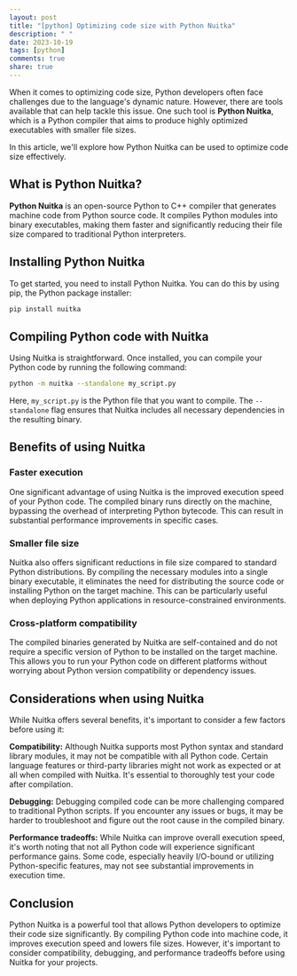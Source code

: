 ```yaml
---
layout: post
title: "[python] Optimizing code size with Python Nuitka"
description: " "
date: 2023-10-19
tags: [python]
comments: true
share: true
---
```


When it comes to optimizing code size, Python developers often face challenges due to the language's dynamic nature. However, there are tools available that can help tackle this issue. One such tool is **Python Nuitka**, which is a Python compiler that aims to produce highly optimized executables with smaller file sizes.

In this article, we'll explore how Python Nuitka can be used to optimize code size effectively.

## What is Python Nuitka?

**Python Nuitka** is an open-source Python to C++ compiler that generates machine code from Python source code. It compiles Python modules into binary executables, making them faster and significantly reducing their file size compared to traditional Python interpreters.

## Installing Python Nuitka

To get started, you need to install Python Nuitka. You can do this by using pip, the Python package installer:

```bash
pip install nuitka
```

## Compiling Python code with Nuitka

Using Nuitka is straightforward. Once installed, you can compile your Python code by running the following command:

```bash
python -m nuitka --standalone my_script.py
```

Here, `my_script.py` is the Python file that you want to compile. The `--standalone` flag ensures that Nuitka includes all necessary dependencies in the resulting binary.

## Benefits of using Nuitka

### Faster execution

One significant advantage of using Nuitka is the improved execution speed of your Python code. The compiled binary runs directly on the machine, bypassing the overhead of interpreting Python bytecode. This can result in substantial performance improvements in specific cases.

### Smaller file size

Nuitka also offers significant reductions in file size compared to standard Python distributions. By compiling the necessary modules into a single binary executable, it eliminates the need for distributing the source code or installing Python on the target machine. This can be particularly useful when deploying Python applications in resource-constrained environments.

### Cross-platform compatibility

The compiled binaries generated by Nuitka are self-contained and do not require a specific version of Python to be installed on the target machine. This allows you to run your Python code on different platforms without worrying about Python version compatibility or dependency issues.

## Considerations when using Nuitka

While Nuitka offers several benefits, it's important to consider a few factors before using it:

**Compatibility:** Although Nuitka supports most Python syntax and standard library modules, it may not be compatible with all Python code. Certain language features or third-party libraries might not work as expected or at all when compiled with Nuitka. It's essential to thoroughly test your code after compilation.

**Debugging:** Debugging compiled code can be more challenging compared to traditional Python scripts. If you encounter any issues or bugs, it may be harder to troubleshoot and figure out the root cause in the compiled binary.

**Performance tradeoffs:** While Nuitka can improve overall execution speed, it's worth noting that not all Python code will experience significant performance gains. Some code, especially heavily I/O-bound or utilizing Python-specific features, may not see substantial improvements in execution time.

## Conclusion

Python Nuitka is a powerful tool that allows Python developers to optimize their code size significantly. By compiling Python code into machine code, it improves execution speed and lowers file sizes. However, it's important to consider compatibility, debugging, and performance tradeoffs before using Nuitka for your projects.